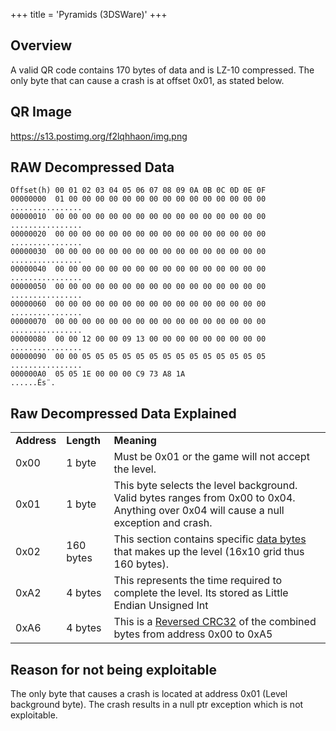+++
title = 'Pyramids (3DSWare)'
+++

## Overview

A valid QR code contains 170 bytes of data and is LZ-10 compressed. The
only byte that can cause a crash is at offset 0x01, as stated below.

## QR Image

<https://s13.postimg.org/f2lqhhaon/img.png>

## RAW Decompressed Data

    Offset(h) 00 01 02 03 04 05 06 07 08 09 0A 0B 0C 0D 0E 0F
    00000000  01 00 00 00 00 00 00 00 00 00 00 00 00 00 00 00     ................
    00000010  00 00 00 00 00 00 00 00 00 00 00 00 00 00 00 00     ................
    00000020  00 00 00 00 00 00 00 00 00 00 00 00 00 00 00 00     ................
    00000030  00 00 00 00 00 00 00 00 00 00 00 00 00 00 00 00     ................
    00000040  00 00 00 00 00 00 00 00 00 00 00 00 00 00 00 00     ................
    00000050  00 00 00 00 00 00 00 00 00 00 00 00 00 00 00 00     ................
    00000060  00 00 00 00 00 00 00 00 00 00 00 00 00 00 00 00     ................
    00000070  00 00 00 00 00 00 00 00 00 00 00 00 00 00 00 00     ................
    00000080  00 00 12 00 00 09 13 00 00 00 00 00 00 00 00 00     ................
    00000090  00 00 05 05 05 05 05 05 05 05 05 05 05 05 05 05     ................
    000000A0  05 05 1E 00 00 00 C9 73 A8 1A                       ......És¨.

## Raw Decompressed Data Explained

|             |            |                                                                                                                                                                             |
|-------------|------------|-----------------------------------------------------------------------------------------------------------------------------------------------------------------------------|
| **Address** | **Length** | **Meaning**                                                                                                                                                                 |
| 0x00        | 1 byte     | Must be 0x01 or the game will not accept the level.                                                                                                                         |
| 0x01        | 1 byte     | This byte selects the level background. Valid bytes ranges from 0x00 to 0x04. Anything over 0x04 will cause a null exception and crash.                                     |
| 0x02        | 160 bytes  | This section contains specific [data bytes](pyramids_icon_list "wikilink") that makes up the level (16x10 grid thus 160 bytes).                                             |
| 0xA2        | 4 bytes    | This represents the time required to complete the level. Its stored as Little Endian Unsigned Int                                                                           |
| 0xA6        | 4 bytes    | This is a [Reversed CRC32](http://www.scadacore.com/field-applications/programming-calculators/online-checksum-calculator/) of the combined bytes from address 0x00 to 0xA5 |

## Reason for not being exploitable

The only byte that causes a crash is located at address 0x01 (Level
background byte). The crash results in a null ptr exception which is not
exploitable.